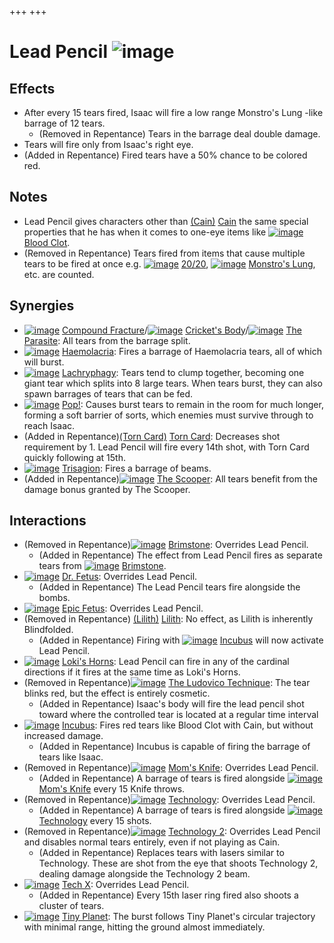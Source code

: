 +++
+++

 # Lead Pencil ![image](/image/Lead_Pencil.png) 

Effects
---------


* After every 15 tears fired, Isaac will fire a low range Monstro's Lung -like barrage of 12 tears.
	+ (Removed in Repentance) Tears in the barrage deal double damage.
* Tears will fire only from Isaac's right eye.
* (Added in Repentance) Fired tears have a 50% chance to be colored red.


Notes
-------


* Lead Pencil gives characters other than  [(Cain)](/wiki/Cain "Cain") [Cain](/wiki/Cain "Cain") the same special properties that he has when it comes to one-eye items like [![image](/image/Blood_Clot.png)](/wiki/Blood_Clot "Blood Clot") [Blood Clot](/wiki/Blood_Clot "Blood Clot").
* (Removed in Repentance) Tears fired from items that cause multiple tears to be fired at once e.g. [![image](/image/20/20.png)](/wiki/20/20 "20/20") [20/20](/wiki/20/20 "20/20"), [![image](/image/Monstro%27s_Lung.png)](/wiki/Monstro%27s_Lung "Monstro's Lung") [Monstro's Lung](/wiki/Monstro%27s_Lung "Monstro's Lung"), etc. are counted.


Synergies
-----------


* [![image](/image/Compound_Fracture.png)](/wiki/Compound_Fracture "Compound Fracture") [Compound Fracture](/wiki/Compound_Fracture "Compound Fracture")/[![image](/image/Cricket%27s_Body.png)](/wiki/Cricket%27s_Body "Cricket's Body") [Cricket's Body](/wiki/Cricket%27s_Body "Cricket's Body")/[![image](/image/The_Parasite.png)](/wiki/The_Parasite "The Parasite") [The Parasite](/wiki/The_Parasite "The Parasite"): All tears from the barrage split.
* [![image](/image/Haemolacria.png)](/wiki/Haemolacria "Haemolacria") [Haemolacria](/wiki/Haemolacria "Haemolacria"): Fires a barrage of Haemolacria tears, all of which will burst.
* [![image](/image/Lachryphagy.png)](/wiki/Lachryphagy "Lachryphagy") [Lachryphagy](/wiki/Lachryphagy "Lachryphagy"): Tears tend to clump together, becoming one giant tear which splits into 8 large tears. When tears burst, they can also spawn barrages of tears that can be fed.
* [![image](/image/Pop!.png)](/wiki/Pop! "Pop!") [Pop!](/wiki/Pop! "Pop!"): Causes burst tears to remain in the room for much longer, forming a soft barrier of sorts, which enemies must survive through to reach Isaac.
* (Added in Repentance)[(Torn Card)](/wiki/Torn_Card "Torn Card") [Torn Card](/wiki/Torn_Card "Torn Card"): Decreases shot requirement by 1. Lead Pencil will fire every 14th shot, with Torn Card quickly following at 15th.
* [![image](/image/Trisagion.png)](/wiki/Trisagion "Trisagion") [Trisagion](/wiki/Trisagion "Trisagion"): Fires a barrage of beams.
* (Added in Repentance)[![image](/image/The_Scooper.png)](/wiki/The_Scooper "The Scooper") [The Scooper](/wiki/The_Scooper "The Scooper"): All tears benefit from the damage bonus granted by The Scooper.


Interactions
--------------


* (Removed in Repentance)[![image](/image/Brimstone.png)](/wiki/Brimstone "Brimstone") [Brimstone](/wiki/Brimstone "Brimstone"): Overrides Lead Pencil.
	+ (Added in Repentance) The effect from Lead Pencil fires as separate tears from [![image](/image/Brimstone.png)](/wiki/Brimstone "Brimstone") [Brimstone](/wiki/Brimstone "Brimstone").
* [![image](/image/Dr._Fetus.png)](/wiki/Dr._Fetus "Dr. Fetus") [Dr. Fetus](/wiki/Dr._Fetus "Dr. Fetus"): Overrides Lead Pencil.
	+ (Added in Repentance) The Lead Pencil tears fire alongside the bombs.
* [![image](/image/Epic_Fetus.png)](/wiki/Epic_Fetus "Epic Fetus") [Epic Fetus](/wiki/Epic_Fetus "Epic Fetus"): Overrides Lead Pencil.
* (Removed in Repentance) [(Lilith)](/wiki/Lilith "Lilith") [Lilith](/wiki/Lilith "Lilith"): No effect, as Lilith is inherently Blindfolded.
	+ (Added in Repentance) Firing with [![image](/image/Incubus.png)](/wiki/Incubus "Incubus") [Incubus](/wiki/Incubus "Incubus") will now activate Lead Pencil.
* [![image](/image/Loki%27s_Horns.png)](/wiki/Loki%27s_Horns "Loki's Horns") [Loki's Horns](/wiki/Loki%27s_Horns "Loki's Horns"): Lead Pencil can fire in any of the cardinal directions if it fires at the same time as Loki's Horns.
* (Removed in Repentance)[![image](/image/The_Ludovico_Technique.png)](/wiki/The_Ludovico_Technique "The Ludovico Technique") [The Ludovico Technique](/wiki/The_Ludovico_Technique "The Ludovico Technique"): The tear blinks red, but the effect is entirely cosmetic.
	+ (Added in Repentance) Isaac's body will fire the lead pencil shot toward where the controlled tear is located at a regular time interval
* [![image](/image/Incubus.png)](/wiki/Incubus "Incubus") [Incubus](/wiki/Incubus "Incubus"): Fires red tears like Blood Clot with Cain, but without increased damage.
	+ (Added in Repentance) Incubus is capable of firing the barrage of tears like Isaac.
* (Removed in Repentance)[![image](/image/Mom%27s_Knife.png)](/wiki/Mom%27s_Knife "Mom's Knife") [Mom's Knife](/wiki/Mom%27s_Knife "Mom's Knife"): Overrides Lead Pencil.
	+ (Added in Repentance) A barrage of tears is fired alongside [![image](/image/Mom%27s_Knife.png)](/wiki/Mom%27s_Knife "Mom's Knife") [Mom's Knife](/wiki/Mom%27s_Knife "Mom's Knife") every 15 Knife throws.
* (Removed in Repentance)[![image](/image/Technology.png)](/wiki/Technology "Technology") [Technology](/wiki/Technology "Technology"): Overrides Lead Pencil.
	+ (Added in Repentance) A barrage of tears is fired alongside [![image](/image/Technology.png)](/wiki/Technology "Technology") [Technology](/wiki/Technology "Technology") every 15 shots.
* (Removed in Repentance)[![image](/image/Technology_2.png)](/wiki/Technology_2 "Technology 2") [Technology 2](/wiki/Technology_2 "Technology 2"): Overrides Lead Pencil and disables normal tears entirely, even if not playing as Cain.
	+ (Added in Repentance) Replaces tears with lasers similar to Technology. These are shot from the eye that shoots Technology 2, dealing damage alongside the Technology 2 beam.
* [![image](/image/Tech_X.png)](/wiki/Tech_X "Tech X") [Tech X](/wiki/Tech_X "Tech X"): Overrides Lead Pencil.
	+ (Added in Repentance) Every 15th laser ring fired also shoots a cluster of tears.
* [![image](/image/Tiny_Planet.png)](/wiki/Tiny_Planet "Tiny Planet") [Tiny Planet](/wiki/Tiny_Planet "Tiny Planet"): The burst follows Tiny Planet's circular trajectory with minimal range, hitting the ground almost immediately.


